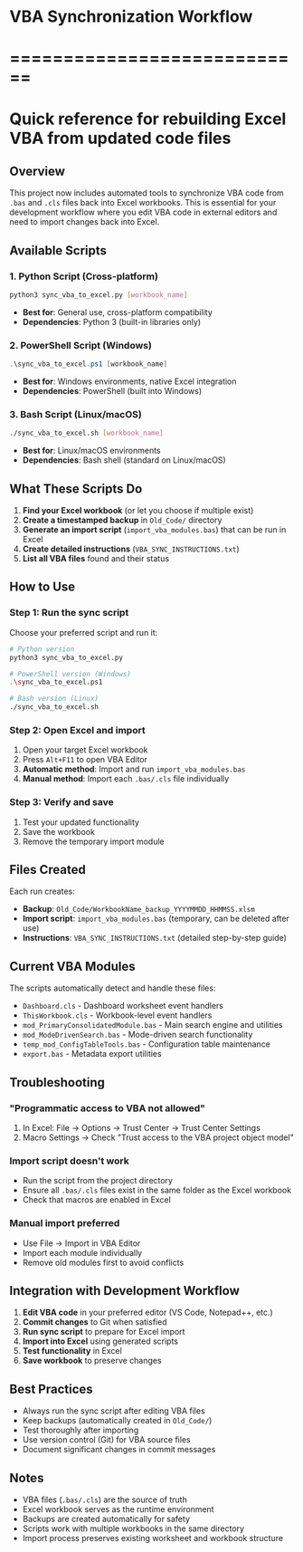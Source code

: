 # VBA Synchronization Workflow
# ============================
# Quick reference for rebuilding Excel VBA from updated code files

## Overview
This project now includes automated tools to synchronize VBA code from `.bas` and `.cls` files back into Excel workbooks. This is essential for your development workflow where you edit VBA code in external editors and need to import changes back into Excel.

## Available Scripts

### 1. Python Script (Cross-platform)
```bash
python3 sync_vba_to_excel.py [workbook_name]
```
- **Best for**: General use, cross-platform compatibility
- **Dependencies**: Python 3 (built-in libraries only)

### 2. PowerShell Script (Windows)
```powershell
.\sync_vba_to_excel.ps1 [workbook_name]
```
- **Best for**: Windows environments, native Excel integration
- **Dependencies**: PowerShell (built into Windows)

### 3. Bash Script (Linux/macOS)
```bash
./sync_vba_to_excel.sh [workbook_name]
```
- **Best for**: Linux/macOS environments
- **Dependencies**: Bash shell (standard on Linux/macOS)

## What These Scripts Do

1. **Find your Excel workbook** (or let you choose if multiple exist)
2. **Create a timestamped backup** in `Old_Code/` directory
3. **Generate an import script** (`import_vba_modules.bas`) that can be run in Excel
4. **Create detailed instructions** (`VBA_SYNC_INSTRUCTIONS.txt`)
5. **List all VBA files** found and their status

## How to Use

### Step 1: Run the sync script
Choose your preferred script and run it:
```bash
# Python version
python3 sync_vba_to_excel.py

# PowerShell version (Windows)
.\sync_vba_to_excel.ps1

# Bash version (Linux)
./sync_vba_to_excel.sh
```

### Step 2: Open Excel and import
1. Open your target Excel workbook
2. Press `Alt+F11` to open VBA Editor
3. **Automatic method**: Import and run `import_vba_modules.bas`
4. **Manual method**: Import each `.bas/.cls` file individually

### Step 3: Verify and save
1. Test your updated functionality
2. Save the workbook
3. Remove the temporary import module

## Files Created

Each run creates:
- **Backup**: `Old_Code/WorkbookName_backup_YYYYMMDD_HHMMSS.xlsm`
- **Import script**: `import_vba_modules.bas` (temporary, can be deleted after use)
- **Instructions**: `VBA_SYNC_INSTRUCTIONS.txt` (detailed step-by-step guide)

## Current VBA Modules

The scripts automatically detect and handle these files:
- `Dashboard.cls` - Dashboard worksheet event handlers
- `ThisWorkbook.cls` - Workbook-level event handlers  
- `mod_PrimaryConsolidatedModule.bas` - Main search engine and utilities
- `mod_ModeDrivenSearch.bas` - Mode-driven search functionality
- `temp_mod_ConfigTableTools.bas` - Configuration table maintenance
- `export.bas` - Metadata export utilities

## Troubleshooting

### "Programmatic access to VBA not allowed"
1. In Excel: File → Options → Trust Center → Trust Center Settings
2. Macro Settings → Check "Trust access to the VBA project object model"

### Import script doesn't work
- Run the script from the project directory
- Ensure all `.bas/.cls` files exist in the same folder as the Excel workbook
- Check that macros are enabled in Excel

### Manual import preferred
- Use File → Import in VBA Editor
- Import each module individually
- Remove old modules first to avoid conflicts

## Integration with Development Workflow

1. **Edit VBA code** in your preferred editor (VS Code, Notepad++, etc.)
2. **Commit changes** to Git when satisfied
3. **Run sync script** to prepare for Excel import
4. **Import into Excel** using generated scripts
5. **Test functionality** in Excel
6. **Save workbook** to preserve changes

## Best Practices

- Always run the sync script after editing VBA files
- Keep backups (automatically created in `Old_Code/`)
- Test thoroughly after importing
- Use version control (Git) for VBA source files
- Document significant changes in commit messages

## Notes

- VBA files (`.bas/.cls`) are the source of truth
- Excel workbook serves as the runtime environment
- Backups are created automatically for safety
- Scripts work with multiple workbooks in the same directory
- Import process preserves existing worksheet and workbook structure